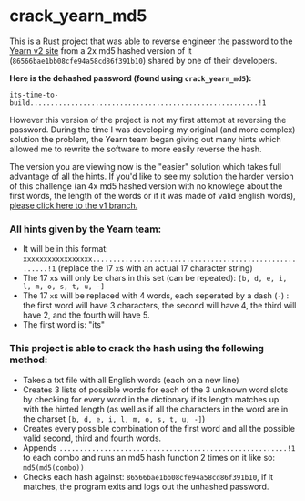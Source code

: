 # crack_yearn_md5

This is a Rust project that was able to reverse engineer the password to the [Yearn v2 site](https://v2.yearn.finance) from a 2x md5 hashed version of it (`86566bae1bb08cfe94a58cd86f391b10`) shared by one of their developers.

**Here is the dehashed password (found using `crack_yearn_md5`):**

`its-time-to-build........................................................!1`

However this version of the project is not my first attempt at reversing the password. During the time I was developing my original (and more complex) solution the problem, the Yearn team began giving out many hints which allowed me to rewrite the software to more easily reverse the hash.

The version you are viewing now is the "easier" solution which takes full advantage of all the hints. If you'd like to see my solution the harder version of this challenge (an 4x md5 hashed version with no knowlege about the first words, the length of the words or if it was made of valid english words), [please click here to the v1 branch.](https://github.com/TransmissionsDev/crack_yearn_md5/tree/v1)

### All hints given by the Yearn team:

- It will be in this format: `xxxxxxxxxxxxxxxxx........................................................!1` (replace the 17 `x`s with an actual 17 character string)
- The 17 `x`s will only be chars in this set (can be repeated): `[b, d, e, i, l, m, o, s, t, u, -]`
- The 17 `x`s will be replaced with 4 words, each seperated by a dash (`-`) : the first word will have 3 characters, the second will have 4, the third will have 2, and the fourth will have 5. 
- The first word is: "its"

### This project is able to crack the hash using the following method:

- Takes a txt file with all English words (each on a new line)
- Creates 3 lists of possible words for each of the 3 unknown word slots by checking for every word in the dictionary if its length matches up with the hinted length (as well as if all the characters in the word are in the charset `[b, d, e, i, l, m, o, s, t, u, -]`)
- Creates every possible combination of the first word and all the possible valid second, third and fourth words.
- Appends `........................................................!1` to each combo and runs an md5 hash function 2 times on it like so: `md5(md5(combo))`
- Checks each hash against: `86566bae1bb08cfe94a58cd86f391b10`, if it matches, the program exits and logs out the unhashed password.
